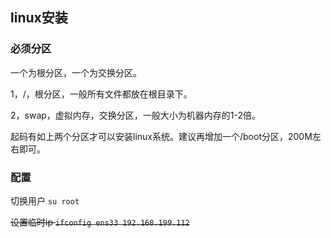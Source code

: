 ## linux安装
### 必须分区
一个为根分区，一个为交换分区。

1，/，根分区，一般所有文件都放在根目录下。

2，swap，虚拟内存，交换分区，一般大小为机器内存的1-2倍。

起码有如上两个分区才可以安装linux系统。建议再增加一个/boot分区，200M左右即可。

### 配置
切换用户 `su root`

~~设置临时ip `ifconfig ens33 192.168.199.112`~~

